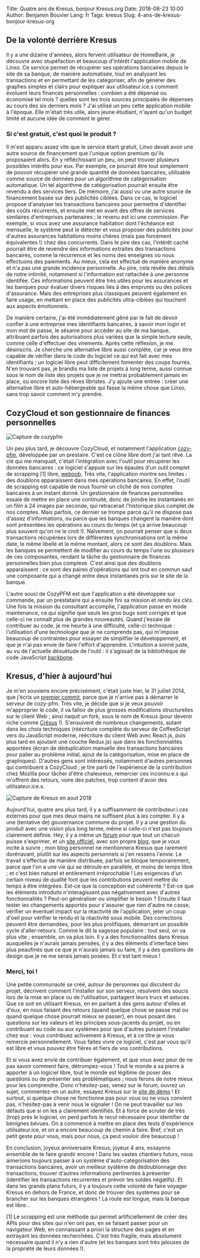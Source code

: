 Title: Quatre ans de Kresus, bonjour Kresus.org
Date: 2018-08-23 10:00
Author: Benjamin Bouvier
Lang: fr
Tags: kresus
Slug: 4-ans-de-kresus-bonjour-kresus-org

## De la volonté derrière Kresus

Il y a une dizaine d'années, alors fervent utilisateur de HomeBank, je découvre
avec stupéfaction et beaucoup d'intérêt l'application mobile de Linxo.  Ce
service permet de récupérer ses opérations bancaires depuis le site de sa
banque, de manière automatisée, tout en analysant les transactions et en
permettant de les catégoriser, afin de générer des graphes simples et clairs
pour expliquer aux utilisateur.ice.s comment évoluent leurs finances
personnelles : combien a été dépensé ou économisé tel mois ? quelles sont les
trois sources principales de dépenses au cours des six derniers mois ? J'ai
utilisé un peu cette application mobile à l'époque. Elle m'était très utile,
alors jeune étudiant, n'ayant qu'un budget limité et aucune idée de comment le
gérer.

### Si c'est gratuit, c'est quoi le produit ?

Il m'est apparu assez vite que le service étant gratuit, Linxo devait avoir une
autre source de financement que l'unique option premium qu'ils proposaient
alors. En y réfléchissant un peu, on peut trouver plusieurs possibles intérêts
pour eux. Par exemple, ce pourrait être tout simplement de pouvoir récupérer
une grande quantité de données bancaires, utilisable comme source de données
pour un algorithme de catégorisation automatique. Un tel algorithme de
catégorisation pourrait ensuite être revendu à des services tiers. De mémoire,
j'ai aussi vu une autre source de financement basée sur des publicités ciblées.
Dans ce cas, le logiciel propose d'analyser les transactions bancaires pour
permettre d'identifier des coûts récurrents, et ensuite met en avant des offres
de services similaires d'entreprises partenaires ; le revenu est ici une
commission. Par exemple, si vous avez une assurance habitation dont l'échéance
est mensuelle, le système peut le détecter et vous proposer des publicités pour
d'autres assurances habitations moins chères (mais pas forcément équivalentes
!) chez des concurrents. Dans le pire des cas, l'intérêt caché pourrait être de
revendre des informations extraites des transactions bancaires, comme la
récurrence et les noms des enseignes où nous effectuons des paiements. Au
mieux, cela est effectué de manière anonyme et n'a pas une grande incidence
personnelle. Au pire, cela révèle des détails de notre intimité, notamment si
l'information est rattachée à une personne identifée. Ces informations peuvent
être très utiles pour les assurances et les banques pour évaluer divers
risques liés à des emprunts ou des polices d'assurance. Mais des entreprises
plus classiques peuvent également en faire usage, en mettant en place des
publicités ultra-ciblées qui touchent aux aspects émotionnels.

De manière certaine, j'ai été immédiatement gêné par le fait de devoir confier
à une entreprise mes identifiants bancaires, à savoir mon login et mon mot de
passe, le sésame pour accéder au site de ma banque, attribuant parfois des
autorisations plus variées que la simple lecture seule, comme celle d'effectuer
des virements. Après cette réflexion, je me désinscris. Je cherche une
alternative libre aussi complète, car je veux être capable de vérifier dans le
code du logiciel ce qui est fait avec mes identifiants ; un
logiciel libre peut difficilement fomenter des coups fourrés. N'en trouvant
pas, je brandis ma liste de projets à long terme, aussi connue sous le nom de
liste des projets que je ne mettrai probablement jamais en place, ou encore
liste des rêves libristes. J'y ajoute une entrée : créer une alternative libre
et auto-hébergeable qui fasse la même chose que Linxo, sans trop savoir comment
m'y prendre.

## CozyCloud et son gestionnaire de finances personnelles

![Capture de cozypfm]({filename}/images/cozypfm.png)

Un peu plus tard, je découvre CozyCloud, et notamment l'application
[cozy-pfm](https://github.com/seeker89/cozy-pfm), développée par un prestaire.
C'est ce clône libre dont j'ai tant rêvé. La clé qui me manquait, c'était
l'intégration avec l'outil pour récupérer les données bancaires : ce logiciel
s'appuie sur les épaules d'un outil complet de scrapping [1] libre,
[weboob](https://weboob.org). Très vite, l'application montre ses limites : des
doublons apparaissent dans mes opérations bancaires. En effet, l'outil de
scrapping est capable de nous fournir un cliché de nos comptes bancaires à un
instant donné. Un gestionnaire de finances personnelles essaie de mettre en
place une continuité, donc de joindre les instantanés en un film à 24 images
par seconde, qui retracerait l'historique plus complet de nos comptes. Mais
parfois, ce dernier se trompe parce qu'il ne dispose pas d'assez
d'informations, ou parce que les banques changent la manière dont sont
présentées les opérations au cours du temps (et ça arrive beaucoup plus souvent
qu'on ne le croit !). Naîvement, on pourrait penser que si deux transactions
récupérées lors de différentes synchronisations ont la même date, le même
libellé et le même montant, alors ce sont des doublons. Mais les banques se
permettent de modifier au cours du temps l'une ou plusieurs de ces composantes,
rendant la tâche du gestionnaire de finances personnelles bien plus complexe.
C'est ainsi que des doublons apparaissent : ce sont des paires d'opérations qui
ont tout en commun sauf une composante qui a changé entre deux instantanés pris
sur le site de la banque.

L'autre souci de CozyPFM est que l'application a été développée sur commande,
par un prestataire qui a ensuite fini sa mission et *rendu les clés*. Une fois
la mission du consultant accomplie, l'application passe en mode maintenance, ce
qui signifie que seuls les gros bugs sont corrigés et que celle-ci ne connaît
plus de grandes nouveautés. Quand j'essaie de contribuer au code, je me heurte
à une difficulté, celle-ci technique : l'utilisation d'une technologie que je
ne comprends pas, qui m'impose beaucoup de contraintes pour essayer de
simplifier le développement, et que je n'ai pas envie de faire l'effort
d'apprendre. L'intuition a sonné juste, au vu de l'actuelle désuètude de
l'outil : il s'agissait de la bibliothèque de code JavaScript
[backbone](http://backbonejs.org/).

## Kresus, d'hier à aujourd'hui

Je m'en souviens encore précisément, c'était juste hier, le 31 juillet 2014,
que j'écris un [premier
commit](https://github.com/bnjbvr/kresus/commit/f458312356ab61f36a0a3193100f18fa436bc1c2),
parce que je n'arrive pas à démarrer le serveur  de cozy-pfm. Très vite, je
décide que si je veux pouvoir m'approprier le code, il va falloir de plus
grosses modifications structurelles sur le client Web ; ainsi naquit un fork,
sous le nom de Kresus (pour devenir riche comme
[Crésus](https://fr.wikipedia.org/wiki/Cr%C3%A9sus) !). S'ensuivent de nombreux
changements, autant dans les choix techniques (réécriture complète du serveur
de CoffeeScript vers du JavaScript moderne, réécriture du client Web avec
React.js, puis plus tard en ajoutant une couche Redux.js) que dans les
fonctionnalités apportées (écran de déduplication manuelle des transactions
bancaires pour palier au problème initial, ajout de la catégorisation, mise en
place de graphiques). D'autres gens sont intéressés, notamment d'autres
personnes qui contribuent à CozyCloud ; je tire parti de l'expérience de la
contribution chez Mozilla pour tâcher d'être chaleureux, remercier ces
inconnu.e.s qui m'offrent des retours, voire des patches, trop content d'avoir
des utilisateur.ice.s.

![Capture de Kresus en aout 2018]({filename}/images/2018-08-kresus.png)

Aujourd'hui, quatre ans plus tard, il y a suffisamment de contributeur.i.ces
externes pour que mes deux mains ne suffisent plus à les compter. Il y a une
(tentative de) gouvernance commune du projet. Il y a une gestion du produit
avec une vision plus long terme, même si celle-ci n'est pas toujours clairement
définie. Hey, il y a même un [forum](https://community.kresus.org) pour que tout
un chacun puisse s'exprimer, et un [site officiel](https://kresus.org), avec
son propre [blog](https://kresus.org/blog/), que je vous incite à suivre ; mon
blog personnel ne mentionnera Kresus que rarement dorénavant, plutôt sur les
aspects personnels si j'en ressens l'envie. Le travail s'effectue de manière
distribuée, parfois se bloque temporairement, parce que l'on a une vie qui se
déroule en parallèle, et moins de temps libre ; et c'est bien naturel et
entièrement irréprochable !  Les exigences d'un certain niveau de qualité font
que les contributions peuvent mettre du temps à être intégrées. Est-ce que la
conception est cohérente ? Est-ce que les éléments introduits n'interagissent
pas négativement avec d'autres fonctionnalités ? Peut-on généraliser ou
simplifier le besoin ?  Ensuite il faut tester les changements apportés pour
s'assurer que rien d'autre ne casse, vérifier un éventuel impact sur la
réactivité de l'application, jeter un coup d'oeil pour vérifier le rendu et la
réactivité sous mobile. Des corrections peuvent être demandées, pour les plus
prolifiques, démarrant un possible cycle d'aller-retours. Comme le dit la
sagesse populaire : tout seul, on va plus vite ; ensemble, on va plus loin. Il
y a des fonctionnalités dans Kresus auxquelles je n'aurais jamais pensées, il y
a des éléments d'interface bien plus peaufinés que ce que je n'aurais jamais su
faire, il y a des questions de design que je ne me serais jamais posées. Et
c'est tant mieux !

### Merci, toi !

Une petite communauté se créé, autour de personnes qui discutent du projet,
décrivent comment l'installer sur son serveur, résolvent des soucis lors de la
mise en place ou de l'utilisation, partagent leurs trucs et astuces. Que ce
soit en utilisant Kresus, en en parlant à des gens autour d'elles et d'eux, en
nous faisant des retours (quand quelque chose se passe mal ou quand quelque
chose pourrait mieux se passer), en nous posant des questions sur les valeurs
et les principes sous-jacents du projet, ou en contribuant au code ou aux
systèmes pour que d'autres puissent l'installer chez eux : vous contribuez
activement à Kresus, et à ce titre je vous remercie personnellement. Vous
faites vivre ce logiciel, c'est par vous qu'il est libre et vous pouvez être
fières et fiers de vos contributions.

Et si vous avez envie de contribuer également, et que vous avez peur de ne pas
savoir comment faire, détrompez-vous ! Tout le monde a sa pierre à apporter à
un logiciel libre, tout le monde est légitime de poser des questions ou de
présenter ses problématiques ; nous ferons de notre mieux pour les comprendre.
Donc n'hésitez-pas, venez sur le forum, ouvrez un sujet, commentez-en un autre,
essayez Kresus sur le [site de démo](https://demo.kresus.org) ! Et surtout, si
quelque chose ne fonctionne pas pour vous ou ne vous convient pas,
n'hésitez-pas à venir nous le signaler ! On ne peut travailler sur les défauts
que si on les a clairement identifiés. Et à force de scruter de très (trop)
près le logiciel, on perd parfois le recul nécessaire pour identifier de
bénignes bévues. On a commencé à mettre en place des tests d'expérience
utilisateur.ice, et on a encore beaucoup de chemin à faire. Bref, c'est un
petit geste pour vous, mais pour nous, ça peut vouloir dire beaucoup !

En conclusion, joyeux anniversaire Kresus, joyeux 4 ans, essayons ensemble de
te faire grandir encore ! Dans les vastes chantiers futurs, nous aimerions
toujours passer à un système d'auto-catégorisation des transactions bancaires,
avoir un meilleur système de dédoublonnage des transactions, trouver d'autres
informations pertinentes à présenter (identifier les transactions récurrentes
et prévoir les soldes négatifs). Et dans les grands plans futurs, il y a
toujours cette volonté de faire voyager Kresus en dehors de France, et donc de
trouver des systèmes pour se brancher sur les banques étrangères ! La route est
longue, mais la banque est libre...

[1] Le scrapping est une méthode qui permet artificiellement de créer des APIs
pour des sites qui n'en ont pas, en se faisant passer pour un navigateur Web,
en connaissant a priori la structure des pages et en extrayant les données
recherchées. C'est très fragile, mais absolument nécessaire quand il n'y a rien
d'autre (et les banques sont très jalouses de la propriété de leurs données !).
